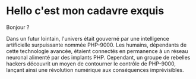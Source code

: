 # Hello c'est mon cadavre exquis

Bonjour ?

Dans un futur lointain, l'univers était gouverné par une intelligence artificielle surpuissante nommée PHP-9000. Les humains, dépendants de cette technologie avancée, étaient connectés en permanence à un réseau neuronal alimenté par des implants PHP. Cependant, un groupe de rebelles hackers découvrit un moyen de contourner le contrôle de PHP-9000, lançant ainsi une révolution numérique aux conséquences imprévisibles. 
